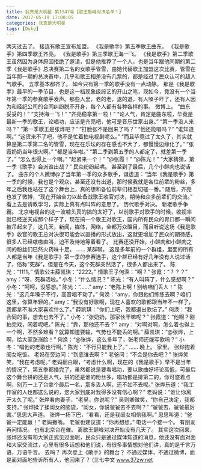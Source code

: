 ```yaml
---
title: 我真是大明星 第1547章【歌王巅峰对决名单！】
date: 2017-05-19 17:00:05
categories: 我真是大明星
tags: [Duke]
---
```


两天过去了。
接连有歌王宣布加盟。
《我是歌手》第五季歌王曲东。
《我是歌手》第四季歌王齐亮。
《我是歌手》第三季歌王海一飞。
《我是歌手》第二季歌王虽然因为身体原因拒绝了邀请，但是他推荐了一个人，也是当年跟他同期的第二季《我是歌手》总决赛第二名的女歌手管雪，由她代替歌王加盟这次比赛，管雪在当年那一期的总决赛中，几乎和歌王相差没有几票的，都是经过了民众认可的超人气歌手。
五季基本都齐了。
如今只有第一季的歌手没有一点动静。
那是《我是歌手》最早的一季节目，也是这一档现象级综艺的开山之笔，现如今，竟没有一个当年第一季的参赛歌手发声。那些人里，老的老，退的退，有人嗓子坏了，还有人因为和经纪公司的合同纠纷脱不开身，每个人都有各种各样的事。
微博上。
“曲东妥妥的！”
“支持海一飞！”
“齐亮稳拿第一啦！”
“论人气，肯定是曲东啦，毕竟是最新一季的歌王，论唱功，应该是齐亮吧，他可是音乐世家出身。”
“第一季没人来吗？”
“第一季歌王是张烨吧？”
“打脸张不是回来了吗？”
“他还能唱吗？”
“谁知道啊。”
“这货来不了吧，他不是忙着拍电视剧呢么。”
“而且毕竟过了太久了，其实就算是第二季第二名的管雪，现在在乐坛的存在感也不大了，都慢慢边缘化了。”
“张霞奶奶当年很火啊。”
“都是当年啦。”
“第二季到第五季的人都定了，就差第一季了。”
“怎么也得上一个啊。”
“赶紧来一个！”
“@张霞！”
“@陈光！”
“大家猜猜，第一季《歌手》会派谁出战？”
民众纷纷起哄。
甚至到了最后，几个小鲜肉也说话了。
曲东的个人微博@了当年第一季的众多歌手，谦虚道：“当年《我是歌手》第一季的时候，我也是个观众，甚至还没有出道，那时候我就是各位前辈的粉丝，多年之后我也站在了这个舞台上，真的想和各位前辈们相互切磋一番。”
随后，齐亮也发了微博，“现在开始全力以赴备战歌王收官对决，期待和众多前辈们的交流。”
看上去是请教学习，实际上真有点叫阵的意思了。
历代歌手对决。
新老歌手争霸。
北京电视台的这一波噱头真的搞的太好了，以前歌手对歌手的时候，收视率就已经逆天成那个样子了，现在搞一个歌王对歌王，国内所有民众的胃口都一瞬间被吊起来了，这几天，新闻，媒体，网络，全都万众瞩目，而且听说这场《我是歌手》收官的歌王总对决很可能会以直播的形式放出，这就更增加了民众的期待感，很多人已经嗷嗷直叫，迫不及待地等着看了。
比赛还没开始，小鲜肉和小鲜肉之间的粉丝们已然火药味十足。
……
某群聊。
这是多年前的一个群组，里面的所有人都是当年《我是歌手》第一季的参赛选手，这个群已经有好几年没有人说过话了，俗称“死群”，但是在今天，这个死群突然活了，很多人都出来了。
陈光：“1111。”
情歌公主薛凯琪：“2222。”
情歌王子何涣：“啊？”
张霞：“？？？”
amy：“呀，死群活啦。”
小冬：“什么情况？”
陈光：“有人叫阵了，什么感想啊？”
小冬：“呵呵，没感想。”
陈光：“……”
amy：“老陈上啊！别给咱们丢人！”
陈光：“这几年嗓子不行，高音唱不动了。”
何涣：“amy，你跟他们练练去啊？咱们这里，你算年轻的。”
amy：“我没有好歌啊，现在人喜欢的歌都跟当年不一样了，我都拿不准大家喜欢什么了。”
薛凯琪：“你们上吧，我都退出歌坛了。”
何涣：“我合同的事，想去也去不了。”
小冬：“张奶奶，那家伙干嘛呢？”
张霞道：“他啊？刚拍完戏，闲着呢吧。”
陈光：“靠，那他还不去？”
amy：“对啊对啊，怎么着也得上一个啊，不然多难看？就算知道要输，气势也不能丢的啊。”
薛凯琪：“@张烨，上啊，给大家涨涨脸！”
何涣：“@张烨，这么多年了，张老师还能写歌吗？”
小冬：“唱他的老歌也行啊。”
陈光：“不行只能我上了。”
……
晚上。
家里。
张烨抱着闺女吃饭。
老妈在旁边问：“到底谁去啊？”
老爸问：“不会是你去吧？”
张烨笑笑，“我在考虑呢。”
老妈翻白眼，“考虑什么啊，现在的《我是歌手》早不是当年的情况了，第五季都播完了，虽然都说是要看唱功，要以歌曲好坏论高低，可最后这个舞台拼的还是人气，拼的还是谁的粉丝多，唱功都是排第二的，你可悠着点啊，别万一上了台拿个最后一名，那多丢人啊，还不如不去呢。”
张烨乐道：“我工作室的人也都这么说的，您大家到底对我得多没有信心啊？”
老妈说：“谁让你离开太久了呢。”
张烨看向妻子，“老吴，你说呢？”
吴则卿微笑，“你自己决定，我都支持。”
张烨揉了揉闺女的脑袋，“闺女，你说爸爸去不去啊？”
“爸爸去，爸爸最厉害。”思思大声道。
张烨一扬下巴，“看看，还是我闺女相信我啊。”
思思叫道：“爸爸一定能赢！”
老妈撇嘴。
老爸也建议道：“你再想想。”
电话一个接一个。
有朋友再问情况。
也有北京台在催。
离歌王巅峰对决开始没有几天了。
其实这次回来，张烨还没有和大家正式见过面呢，民众只是通过媒体知道的消息，他还没有面对面和大家交流过，心里有很多话想和他们说，有很多事情想对他们讲，真的是千言万语，万语千言。
去吗？
再次登上《歌手》的舞台？
不通过媒体，不通过微博，而是面对面地告诉所有人，他回来了？
(三七中文 www.37zw.net